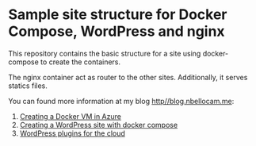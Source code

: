 # Sample site structure for Docker Compose, WordPress and nginx

This repository contains the basic structure for a site using docker-compose to create the containers. 

The nginx container act as router to the other sites. Additionally, it serves statics files. 

You can found more information at my blog [http//blog.nbellocam.me](http//blog.nbellocam.me):

1. [Creating a Docker VM in Azure](http://blog.nbellocam.me/2016/02/24/creating-docker-vm-azure-manually/)
1. [Creating a WordPress site with docker compose](http://blog.nbellocam.me/2016/02/25/wordpress-docker-container-compose/)
1. [WordPress plugins for the cloud](http://blog.nbellocam.me/2016/02/27/wordpress-plugins-cloud/)
